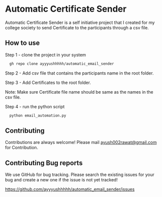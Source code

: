 
# Automatic Certificate Sender 

Automatic Certificate Sender is a self initiative project that I created for my college society to send Certificate to the participants through a csv file. 




## How to use

Step 1 - clone the project in your system 

```bash
  gh repo clone ayyyushhhhh/automatic_email_sender
```
    
Step 2 - Add csv file that contains the participants name in the root folder.

Step 3 - Add Certificates to the root folder. 

Note: Make sure Certificate file name should be same as the names in the csv file. 

Step 4 - run the python script 

```bash
  python email_automation.py
```

## Contributing

Contributions are always welcome! Please mail ayush002rawat@gmail.com for Contribution.
  
## Contributing Bug reports

We use GitHub for bug tracking. Please search the existing issues for your bug and create a new one if the issue is not yet tracked!

https://github.com/ayyyushhhhh/automatic_email_sender/issues
